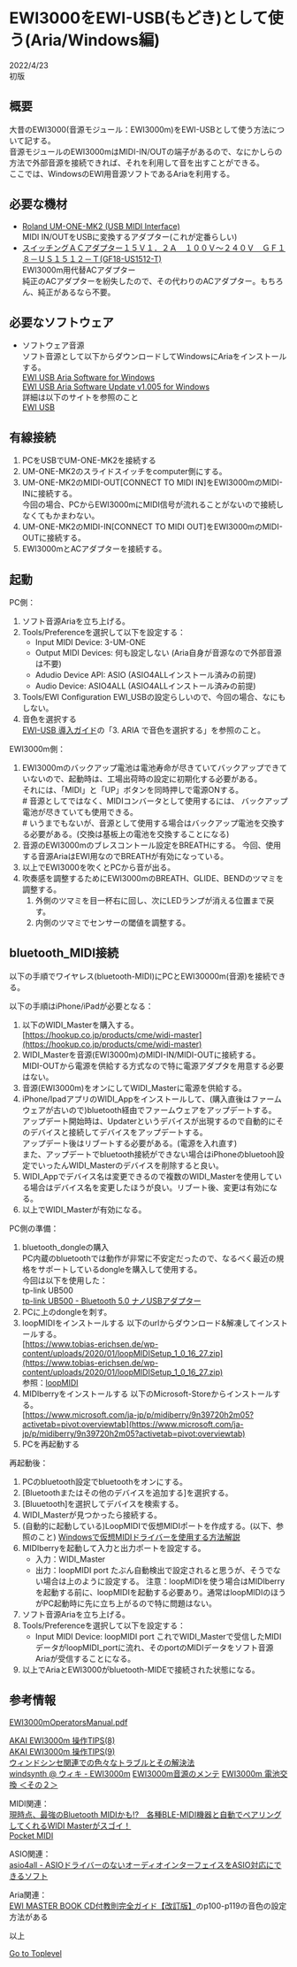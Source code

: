     
# EWI3000をEWI-USB(もどき)として使う(Aria/Windows編)    

2022/4/23      
初版    
  
## 概要    
大昔のEWI3000(音源モジュール：EWI3000m)をEWI-USBとして使う方法について記する。  
音源モジュールのEWI3000mはMIDI-IN/OUTの端子があるので、なにかしらの方法で外部音源を接続できれば、それを利用して音を出すことができる。  
ここでは、WindowsのEWI用音源ソフトであるAriaを利用する。  


## 必要な機材
* [Roland UM-ONE-MK2 (USB MIDI Interface)](https://www.roland.com/jp/products/um-one_mk2/)  
MIDI IN/OUTをUSBに変換するアダプター(これが定番らしい)  
* [スイッチングＡＣアダプター１５Ｖ１．２Ａ　１００Ｖ～２４０Ｖ　ＧＦ１８－ＵＳ１５１２－Ｔ(GF18-US1512-T)](https://akizukidenshi.com/catalog/g/gM-02195/)  
EWI3000m用代替ACアダプター  
純正のACアダプターを紛失したので、その代わりのACアダプター。もちろん、純正があるなら不要。

## 必要なソフトウェア  

* ソフトウェア音源  
ソフト音源として以下からダウンロードしてWindowsにAriaをインストールする。  
[EWI USB Aria Software for Windows](http://b8e57dc469f9d8f4cea5-1e3c2cee90259c12021d38ebd8ad6f0f.r79.cf2.rackcdn.com/Product_Downloads/EWIUSB%20Software%20for%20Windows.zip_93a42df18f89c939961652a4fa1a7c82.zip)  
[EWI USB Aria Software Update v1.005 for Windows](http://6be54c364949b623a3c0-4409a68c214f3a9eeca8d0265e9266c0.r0.cf2.rackcdn.com/493/downloads/akai_ewi_usb_v1005_win_exe_01.zip)    
詳細は以下のサイトを参照のこと  
[EWI USB](http://ewi.akai-pro.jp/ewiusb/)  

## 有線接続
1. PCをUSBでUM-ONE-MK2を接続する 
1. UM-ONE-MK2のスライドスイッチをcomputer側にする。 
1. UM-ONE-MK2のMIDI-OUT[CONNECT TO MIDI IN]をEWI3000mのMIDI-INに接続する。  
   今回の場合、PCからEWI3000mにMIDI信号が流れることがないので接続しなくてもかまわない。
1. UM-ONE-MK2のMIDI-IN[CONNECT TO MIDI OUT]をEWI3000mのMIDI-OUTに接続する。 
1. EWI3000mとACアダプターを接続する。

## 起動

PC側：
1. ソフト音源Ariaを立ち上げる。
1. Tools/Preferenceを選択して以下を設定する：
    * Input MIDI Device: 3-UM-ONE
    * Output MIDI Devices: 何も設定しない
    (Aria自身が音源なので外部音源は不要)
    * Adudio Device API: ASIO
    (ASIO4ALLインストール済みの前提)
    * Audio Device: ASIO4ALL
     (ASIO4ALLインストール済みの前提)
1. Tools/EWI Configuration
EWI_USBの設定らしいので、今回の場合、なにもしない。
1. 音色を選択する  
[EWI-USB 導入ガイド](https://www.inmusicbrands.jp/support/data/EWI-USB_Setup_Guide.pdf)の「3. ARIA で音色を選択する」を参照のこと。

EWI3000m側：
1. EWI3000mのバックアップ電池は電池寿命が尽きていてバックアップできていないので、起動時は、工場出荷時の設定に初期化する必要がある。  
それには、「MIDI」と「UP」ボタンを同時押しで電源ONする。  
\# 音源としてではなく、MIDIコンバータとして使用するには、
バックアップ電池が尽きていても使用できる。    
\# いうまでもないが、音源として使用する場合はバックアップ電池を交換する必要がある。(交換は基板上の電池を交換することになる)    
1. 音源のEWI3000mのブレスコントール設定をBREATHにする。
今回、使用する音源AriaはEWI用なのでBREATHが有効になっている。
1. 以上でEWI3000を吹くとPCから音が出る。  
1. 吹奏感を調整するためにEWI3000mのBREATH、GLIDE、BENDのツマミを調整する。  
    1. 外側のツマミを目一杯右に回し、次にLEDランプが消える位置まで戻す。  
    1. 内側のツマミでセンサーの閾値を調整する。  


## bluetooth_MIDI接続
以下の手順でワイヤレス(bluetooth-MIDI)にPCとEWI30000m(音源)を接続できる。

以下の手順はiPhone/iPadが必要となる：  
1. 以下のWIDI_Masterを購入する。  
[https://hookup.co.jp/products/cme/widi-master](https://hookup.co.jp/products/cme/widi-master)  
1. WIDI_Masterを音源(EWI3000m)のMIDI-IN/MIDI-OUTに接続する。  
MIDI-OUTから電源を供給する方式なので特に電源アダプタを用意する必要はない。
1. 音源(EWI3000m)をオンにしてWIDI_Masterに電源を供給する。  
1. iPhone/IpadアプリのWIDI_Appをインストールして、(購入直後はファームウェアが古いので)bluetooth経由でファームウェアをアップデートする。  
アップデート開始時は、Updaterというデバイスが出現するので自動的にそのデバイスと接続してデバイスをアップデートする。  
アップデート後はリブートする必要がある。(電源を入れ直す)  
また、アップデートでbluetooth接続ができない場合はiPhoneのbluetooh設定でいったんWIDI_Masterのデバイスを削除すると良い。
1. WIDI_Appでデバイス名は変更できるので複数のWIDI_Masterを使用している場合はデバイス名を変更したほうが良い。リブート後、変更は有効になる。  
1. 以上でWIDI_Masterが有効になる。  

PC側の準備：

1. bluetooth_dongleの購入  
PC内蔵のbluetoothでは動作が非常に不安定だったので、なるべく最近の規格をサポートしているdongleを購入して使用する。  
今回は以下を使用した：  
tp-link UB500  
[tp-link UB500 - Bluetooth 5.0 ナノUSBアダプター](https://www.tp-link.com/jp/home-networking/computer-accessory/ub500/)  
1. PCに上のdongleを刺す。
1. loopMIDIをインストールする
以下のurlからダウンロード&解凍してインストールする。  
[https://www.tobias-erichsen.de/wp-content/uploads/2020/01/loopMIDISetup_1_0_16_27.zip](https://www.tobias-erichsen.de/wp-content/uploads/2020/01/loopMIDISetup_1_0_16_27.zip)   
参照：[loopMIDI](https://www.tobias-erichsen.de/software/loopmidi.html)
1. MIDIberryをインストールする
以下のMicrosoft-Storeからインストールする。  
[https://www.microsoft.com/ja-jp/p/midiberry/9n39720h2m05?activetab=pivot:overviewtab](https://www.microsoft.com/ja-jp/p/midiberry/9n39720h2m05?activetab=pivot:overviewtab)
1. PCを再起動する

再起動後：
1. PCのbluetooth設定でbluetoothをオンにする。
1. [Bluetoothまたはその他のデバイスを追加する]を選択する。
1. [Bluuetooth]を選択してデバイスを検索する。
1. WIDI_Masterが見つかったら接続する。
1. (自動的に起動している)LoopMIDIで仮想MIDIポートを作成する。(以下、参照のこと)
[Windowsで仮想MIDIドライバーを使用する方法解説 ](https://canplay-music.com/2019/12/14/loopmidi/)  
1. MIDIberryを起動して入力と出力ポートを設定する。
    * 入力：WIDI_Master
    * 出力：loopMIDI port
たぶん自動検出で設定されると思うが、そうでない場合は上のように設定する。
注意：loopMIDIを使う場合はMIDIberryを起動する前に、loopMIDIを起動する必要あり。通常はloopMIDIのほうがPC起動時に先に立ち上がるので特に問題はない。
1. ソフト音源Ariaを立ち上げる。
1. Tools/Preferenceを選択して以下を設定する：
    * Input MIDI Device: loopMIDI port
    これでWIDI_Masterで受信したMIDIデータがloopMIDI_portに流れ、そのportのMIDIデータをソフト音源Ariaが受信することになる。
1. 以上でAriaとEWI3000がbluetooth-MIDEで接続された状態になる。

## 参考情報

[EWI3000mOperatorsManual.pdf](https://www.patchmanmusic.com/manuals/EWI3000mOperatorsManual.pdf)

[AKAI EWI3000m 操作TIPS(8)](http://highblow.blog40.fc2.com/blog-entry-31.html)  
[AKAI EWI3000m 操作TIPS(9)](http://highblow.blog40.fc2.com/blog-category-5.html)  
[ウィンドシンセ関連での色々なトラブルとその解決法](https://sound.jp/windsynth/sonohoka_kenkyu/trou_shoo.html#anchor13758)  
[windsynth @ ウィキ - EWI3000m](https://w.atwiki.jp/windsynth/pages/34.html)
[EWI3000m音源のメンテ](https://minkara.carview.co.jp/userid/1785339/blog/29600044/)
[EWI3000m 電池交換 ＜その２＞](https://blog.goo.ne.jp/tmisoami/d/20090222)  

MIDI関連：  
[現時点、最強のBluetooth MIDIかも!?　各種BLE-MIDI機器と自動でペアリングしてくれるWIDI Masterがスゴイ！](https://www.dtmstation.com/archives/32976.html)  
[Pocket MIDI](https://www.microsoft.com/ja-jp/p/pocket-midi/9ntv7mflbbvx?activetab=pivot:overviewtab)  


ASIO関連：  
[asio4all - ASIOドライバーのないオーディオインターフェイスをASIO対応にできるソフト](https://forest.watch.impress.co.jp/library/software/asio4all/)

Aria関連：  
[EWI MASTER BOOK CD付教則完全ガイド【改訂版】](https://www.alsoj.net/store/view/ALEWIS1-2.html#.YmNpctpBxPY)のp100-p119の音色の設定方法がある

以上  

[Go to Toplevel](https://xshigee.github.io/web0/)  


<!--
=============================================
【EWI3020m】
　ご存知アカイ・プロフェッショナル・エムアイ製EWI用音源の現行機種。
　歴代T-SQUAREのサックス奏者の方々もこの音源を使っており、今では珍しいアナログ方式の音源で、その特性から、とても温かみのある音を出すことができます。
　その仕様がモノフォニック（和音が出ず単音のみでしか演奏できない）でエフェクター無し・・・という大変潔い内容ながら、音の太さと圧倒的な存在感はプロのサックス奏者が選ぶウインドシンセ用音源の定番機種となっていることが証明しています。　詳細はこちらをご覧下さい。

（MIDI-INで受信できる情報）

プログラムチェンジ（ただし0～100まで）
アフタータッチ、ブレスコントロール（CC#2）、ボリューム（CC#7）、モジュレーションデプス（CC#1）のいずれかひとつを選択。＜注＞
ピッチベンド
ホールド（サスティンON-OFF＝CC#64）
グライドタイム（ポルタメントタイム＝CC#5）
オートノートOFF（CC#120）
リセットオールコントローラー（CC#121

-->
